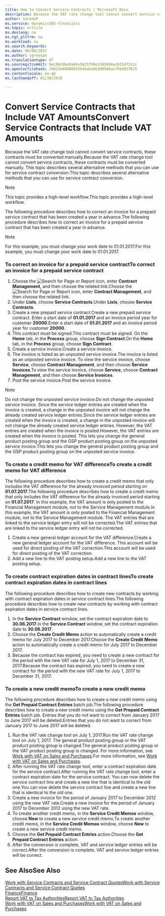 ```yaml
---
title: How to Convert Service Contracts | Microsoft Docs
description: Because the VAT rate change tool cannot convert service contracts, these contracts must be converted manually. This topic describes several alternative methods that you can use for service contract conversion.
author: SorenGP
ms.service: dynamics365-financials
ms.topic: article
ms.devlang: na
ms.tgt_pltfrm: na
ms.workload: na
ms.search.keywords: 
ms.date: 09/08/2017
ms.author: sgroespe
ms.translationtype: HT
ms.sourcegitcommit: bec0619be0a65e3625759e13d2866ac615d7513c
ms.openlocfilehash: 29023e68808935b49aba663d994bac756d037615
ms.contentlocale: en-gb
ms.lasthandoff: 01/30/2018

---
```

# <a name="convert-service-contracts-that-include-vat-amounts"></a><span data-ttu-id="77eb3-104">Convert Service Contracts that Include VAT Amounts</span><span class="sxs-lookup"><span data-stu-id="77eb3-104">Convert Service Contracts that Include VAT Amounts</span></span>
<span data-ttu-id="77eb3-105">Because the VAT rate change tool cannot convert service contracts, these contracts must be converted manually.</span><span class="sxs-lookup"><span data-stu-id="77eb3-105">Because the VAT rate change tool cannot convert service contracts, these contracts must be converted manually.</span></span> <span data-ttu-id="77eb3-106">This topic describes several alternative methods that you can use for service contract conversion.</span><span class="sxs-lookup"><span data-stu-id="77eb3-106">This topic describes several alternative methods that you can use for service contract conversion.</span></span>  

> [!NOTE]  
>  <span data-ttu-id="77eb3-107">This topic provides a high-level workflow.</span><span class="sxs-lookup"><span data-stu-id="77eb3-107">This topic provides a high-level workflow.</span></span>  

 <span data-ttu-id="77eb3-108">The following procedure describes how to correct an invoice for a prepaid service contract that has been created a year in advance.</span><span class="sxs-lookup"><span data-stu-id="77eb3-108">The following procedure describes how to correct an invoice for a prepaid service contract that has been created a year in advance.</span></span>  

> [!NOTE]  
>  <span data-ttu-id="77eb3-109">For this example, you must change your work date to 01.01.2017.</span><span class="sxs-lookup"><span data-stu-id="77eb3-109">For this example, you must change your work date to 01.01.2017.</span></span>  

### <a name="to-correct-an-invoice-for-a-prepaid-service-contract"></a><span data-ttu-id="77eb3-110">To correct an invoice for a prepaid service contract</span><span class="sxs-lookup"><span data-stu-id="77eb3-110">To correct an invoice for a prepaid service contract</span></span>  
1. <span data-ttu-id="77eb3-111">Choose the ![Search for Page or Report](media/ui-search/search_small.png "Search for Page or Report icon") icon, enter **Contract Management**, and then choose the related link.</span><span class="sxs-lookup"><span data-stu-id="77eb3-111">Choose the ![Search for Page or Report](media/ui-search/search_small.png "Search for Page or Report icon") icon, enter **Contract Management**, and then choose the related link.</span></span>  
2. <span data-ttu-id="77eb3-112">Under **Lists**, choose **Service Contracts**.</span><span class="sxs-lookup"><span data-stu-id="77eb3-112">Under **Lists**, choose **Service Contracts**.</span></span>  
3. <span data-ttu-id="77eb3-113">Create a new prepaid service contract.</span><span class="sxs-lookup"><span data-stu-id="77eb3-113">Create a new prepaid service contract.</span></span> <span data-ttu-id="77eb3-114">Enter a start date of **01.01.2017** and an invoice period year for customer **20000**.</span><span class="sxs-lookup"><span data-stu-id="77eb3-114">Enter a start date of **01.01.2017** and an invoice period year for customer **20000**.</span></span>  
4. <span data-ttu-id="77eb3-115">This contract must be signed.</span><span class="sxs-lookup"><span data-stu-id="77eb3-115">This contract must be signed.</span></span> <span data-ttu-id="77eb3-116">On the **Home** tab, in the **Process** group, choose **Sign Contract**.</span><span class="sxs-lookup"><span data-stu-id="77eb3-116">On the **Home** tab, in the **Process** group, choose **Sign Contract**.</span></span>  
5. <span data-ttu-id="77eb3-117">Create a service invoice.</span><span class="sxs-lookup"><span data-stu-id="77eb3-117">Create a service invoice.</span></span>
6. <span data-ttu-id="77eb3-118">The invoice is listed as an unposted service invoice.</span><span class="sxs-lookup"><span data-stu-id="77eb3-118">The invoice is listed as an unposted service invoice.</span></span> <span data-ttu-id="77eb3-119">To view the service invoice, choose **Service**, choose **Contract Management**, and then choose **Service Invoices**.</span><span class="sxs-lookup"><span data-stu-id="77eb3-119">To view the service invoice, choose **Service**, choose **Contract Management**, and then choose **Service Invoices**.</span></span>  
7. <span data-ttu-id="77eb3-120">Post the service invoice.</span><span class="sxs-lookup"><span data-stu-id="77eb3-120">Post the service invoice.</span></span>  

> [!NOTE]  
>  <span data-ttu-id="77eb3-121">Do not change the unposted service invoice.</span><span class="sxs-lookup"><span data-stu-id="77eb3-121">Do not change the unposted service invoice.</span></span> <span data-ttu-id="77eb3-122">Since the service ledger entries are created when the invoice is created, a change in the unposted invoice will not change the already created service ledger entries.</span><span class="sxs-lookup"><span data-stu-id="77eb3-122">Since the service ledger entries are created when the invoice is created, a change in the unposted invoice will not change the already created service ledger entries.</span></span> <span data-ttu-id="77eb3-123">However, the VAT entries are created when the invoice is posted.</span><span class="sxs-lookup"><span data-stu-id="77eb3-123">However, the VAT entries are created when the invoice is posted.</span></span> <span data-ttu-id="77eb3-124">This lets you change the general product posting group and the GSP product posting group on the unposted service invoice.</span><span class="sxs-lookup"><span data-stu-id="77eb3-124">This lets you change the general product posting group and the GSP product posting group on the unposted service invoice.</span></span>  

### <a name="to-create-a-credit-memo-for-vat-difference"></a><span data-ttu-id="77eb3-125">To create a credit memo for VAT difference</span><span class="sxs-lookup"><span data-stu-id="77eb3-125">To create a credit memo for VAT difference</span></span>  
<span data-ttu-id="77eb3-126">The following procedure describes how to create a credit memo that only includes the VAT difference for the already invoiced period starting on **01.07.2017**.</span><span class="sxs-lookup"><span data-stu-id="77eb3-126">The following procedure describes how to create a credit memo that only includes the VAT difference for the already invoiced period starting on **01.07.2017**.</span></span> <span data-ttu-id="77eb3-127">In this example, the VAT amount is only posted to the Financial Management module, not to the Service Management module.</span><span class="sxs-lookup"><span data-stu-id="77eb3-127">In this example, the VAT amount is only posted to the Financial Management module, not to the Service Management module.</span></span> <span data-ttu-id="77eb3-128">The VAT entries that are linked to the service ledger entry will not be corrected.</span><span class="sxs-lookup"><span data-stu-id="77eb3-128">The VAT entries that are linked to the service ledger entry will not be corrected.</span></span>  

1. <span data-ttu-id="77eb3-129">Create a new general ledger account for the VAT difference.</span><span class="sxs-lookup"><span data-stu-id="77eb3-129">Create a new general ledger account for the VAT difference.</span></span> <span data-ttu-id="77eb3-130">This account will be used for direct posting of the VAT correction.</span><span class="sxs-lookup"><span data-stu-id="77eb3-130">This account will be used for direct posting of the VAT correction.</span></span>  
2. <span data-ttu-id="77eb3-131">Add a new line to the VAT posting setup.</span><span class="sxs-lookup"><span data-stu-id="77eb3-131">Add a new line to the VAT posting setup.</span></span>  

### <a name="to-create-contract-expiration-dates-in-contract-lines"></a><span data-ttu-id="77eb3-132">To create contract expiration dates in contract lines</span><span class="sxs-lookup"><span data-stu-id="77eb3-132">To create contract expiration dates in contract lines</span></span>  
<span data-ttu-id="77eb3-133">The following procedure describes how to create new contracts by working with contract expiration dates in service contract lines.</span><span class="sxs-lookup"><span data-stu-id="77eb3-133">The following procedure describes how to create new contracts by working with contract expiration dates in service contract lines.</span></span>  

1. <span data-ttu-id="77eb3-134">In the **Service Contract** window, set the contract expiration date to **30.06.2017**.</span><span class="sxs-lookup"><span data-stu-id="77eb3-134">In the **Service Contract** window, set the contract expiration date to **30.06.2017**.</span></span>  
2. <span data-ttu-id="77eb3-135">Choose the **Create Credit Memo** action to automatically create a credit memo for July 2017 to December 2017.</span><span class="sxs-lookup"><span data-stu-id="77eb3-135">Choose the **Create Credit Memo** action to automatically create a credit memo for July 2017 to December 2017.</span></span>  
3. <span data-ttu-id="77eb3-136">Because the contract has expired, you need to create a new contract for the period with the new VAT rate for July 1, 2017 to December 31, 2017.</span><span class="sxs-lookup"><span data-stu-id="77eb3-136">Because the contract has expired, you need to create a new contract for the period with the new VAT rate for July 1, 2017 to December 31, 2017.</span></span>  

### <a name="to-create-a-new-credit-memo"></a><span data-ttu-id="77eb3-137">To create a new credit memo</span><span class="sxs-lookup"><span data-stu-id="77eb3-137">To create a new credit memo</span></span>  
<span data-ttu-id="77eb3-138">The following procedure describes how to create a new credit memo using the **Get Prepaid Contract Entries** batch job.</span><span class="sxs-lookup"><span data-stu-id="77eb3-138">The following procedure describes how to create a new credit memo using the **Get Prepaid Contract Entries** batch job.</span></span> <span data-ttu-id="77eb3-139">Entries that you do not want to correct from January 2017 to June 2017 will be deleted.</span><span class="sxs-lookup"><span data-stu-id="77eb3-139">Entries that you do not want to correct from January 2017 to June 2017 will be deleted.</span></span>  

1. <span data-ttu-id="77eb3-140">Run the VAT rate change tool on July 1, 2017.</span><span class="sxs-lookup"><span data-stu-id="77eb3-140">Run the VAT rate change tool on July 1, 2017.</span></span> <span data-ttu-id="77eb3-141">The general product posting group or the VAT product posting group is changed.</span><span class="sxs-lookup"><span data-stu-id="77eb3-141">The general product posting group or the VAT product posting group is changed.</span></span> <span data-ttu-id="77eb3-142">For more information, see [Work with VAT on Sales and Purchases](finance-work-with-vat.md).</span><span class="sxs-lookup"><span data-stu-id="77eb3-142">For more information, see [Work with VAT on Sales and Purchases](finance-work-with-vat.md).</span></span>  
2. <span data-ttu-id="77eb3-143">After running the VAT rate change tool, enter a contract expiration date for the service contract.</span><span class="sxs-lookup"><span data-stu-id="77eb3-143">After running the VAT rate change tool, enter a contract expiration date for the service contract.</span></span> <span data-ttu-id="77eb3-144">You can now delete the service contract line and create a new line that is identical to the old one.</span><span class="sxs-lookup"><span data-stu-id="77eb3-144">You can now delete the service contract line and create a new line that is identical to the old one.</span></span>  
3. <span data-ttu-id="77eb3-145">Create a new invoice for the period of January 2017 to December 2012 using the new VAT rate.</span><span class="sxs-lookup"><span data-stu-id="77eb3-145">Create a new invoice for the period of January 2017 to December 2012 using the new VAT rate.</span></span>  
4. <span data-ttu-id="77eb3-146">To create another credit memo, in the **Service Credit Memos** window, choose **New** to create a new service credit memo.</span><span class="sxs-lookup"><span data-stu-id="77eb3-146">To create another credit memo, in the **Service Credit Memos** window, choose **New** to create a new service credit memo.</span></span>  
5. <span data-ttu-id="77eb3-147">Choose the **Get Prepaid Contract Entries** action.</span><span class="sxs-lookup"><span data-stu-id="77eb3-147">Choose the **Get Prepaid Contract Entries** action.</span></span>  
6. <span data-ttu-id="77eb3-148">After the conversion is complete, VAT and service ledger entries will be correct.</span><span class="sxs-lookup"><span data-stu-id="77eb3-148">After the conversion is complete, VAT and service ledger entries will be correct.</span></span>  

## <a name="see-also"></a><span data-ttu-id="77eb3-149">See Also</span><span class="sxs-lookup"><span data-stu-id="77eb3-149">See Also</span></span>  
[<span data-ttu-id="77eb3-150">Work with Service Contracts and Service Contract Quotes</span><span class="sxs-lookup"><span data-stu-id="77eb3-150">Work with Service Contracts and Service Contract Quotes</span></span>](service-how-to-create-service-contracts-and-service-contract-quotes.md)  
[<span data-ttu-id="77eb3-151">Finance</span><span class="sxs-lookup"><span data-stu-id="77eb3-151">Finance</span></span>](finance.md)  
[<span data-ttu-id="77eb3-152">Report VAT to Tax Authorities</span><span class="sxs-lookup"><span data-stu-id="77eb3-152">Report VAT to Tax Authorities</span></span>](finance-how-report-vat.md)  
[<span data-ttu-id="77eb3-153">Work with VAT on Sales and Purchases</span><span class="sxs-lookup"><span data-stu-id="77eb3-153">Work with VAT on Sales and Purchases</span></span>](finance-work-with-vat.md)  

